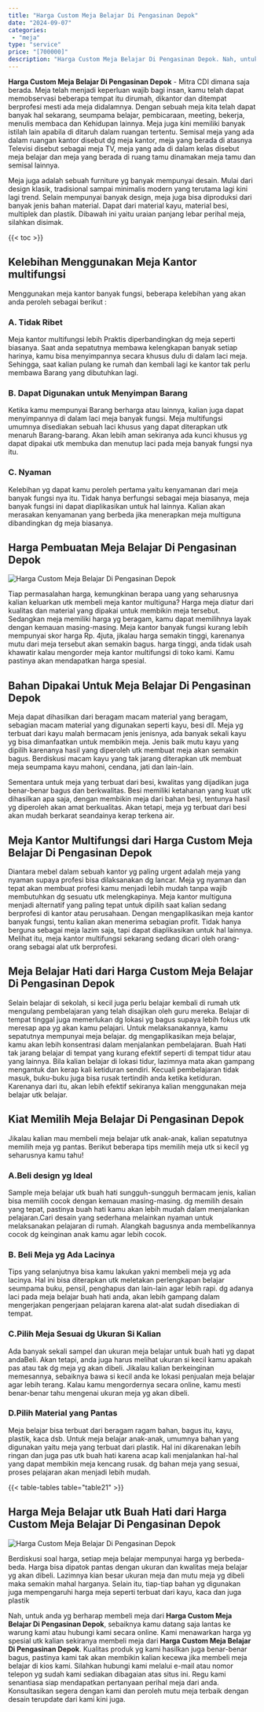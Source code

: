 ```yaml
---
title: "Harga Custom Meja Belajar Di Pengasinan Depok"
date: "2024-09-07"
categories:
 - "meja"
type: "service"
price: "[700000]"
description: "Harga Custom Meja Belajar Di Pengasinan Depok. Nah, untuk anda yg berharap membeli meja dari **Harga Custom Meja Belajar Di Pengasinan Depok**, sebaiknya kam..."
---
```


**Harga Custom Meja Belajar Di Pengasinan Depok** - Mitra CDI dimana saja berada. Meja telah menjadi keperluan wajib bagi insan, kamu telah dapat memobservasi beberapa tempat itu dirumah, dikantor dan ditempat berprofesi mesti ada meja didalamnya. Dengan sebuah meja kita telah dapat banyak hal sekarang, seumpama belajar, pembicaraan, meeting, bekerja, menulis membaca dan Kehidupan lainnya. Meja juga kini memiliki banyak istilah lain apabila di ditaruh dalam ruangan tertentu. Semisal meja yang ada dalam ruangan kantor disebut dg meja kantor, meja yang berada di atasnya Televisi disebut sebagai meja TV, meja yang ada di dalam kelas disebut meja belajar dan meja yang berada di ruang tamu dinamakan meja tamu dan semisal lainnya.

Meja juga adalah sebuah furniture yg banyak mempunyai desain. Mulai dari design klasik, tradisional sampai minimalis modern yang terutama lagi kini lagi trend. Selain mempunyai banyak design, meja juga bisa diproduksi dari banyak jenis bahan material. Dapat dari material kayu, material besi, multiplek dan plastik. Dibawah ini yaitu uraian panjang lebar perihal meja, silahkan disimak.

{{< toc >}}

## Kelebihan Menggunakan Meja Kantor multifungsi

Menggunakan meja kantor banyak fungsi, beberapa kelebihan yang akan anda peroleh sebagai berikut :

### A. Tidak Ribet

Meja kantor multifungsi lebih Praktis diperbandingkan dg meja seperti biasanya. Saat anda sepatutnya membawa kelengkapan banyak setiap harinya, kamu bisa menyimpannya secara khusus dulu di dalam laci meja. Sehingga, saat kalian pulang ke rumah dan kembali lagi ke kantor tak perlu membawa Barang yang dibutuhkan lagi.

### B. Dapat Digunakan untuk Menyimpan Barang

Ketika kamu mempunyai Barang berharga atau lainnya, kalian juga dapat menyimpannya di dalam laci meja banyak fungsi. Meja multifungsi umumnya disediakan sebuah laci khusus yang dapat diterapkan utk menaruh Barang-barang. Akan lebih aman sekiranya ada kunci khusus yg dapat dipakai utk membuka dan menutup laci pada meja banyak fungsi nya itu.

### C. Nyaman

Kelebihan yg dapat kamu peroleh pertama yaitu kenyamanan dari meja banyak fungsi nya itu. Tidak hanya berfungsi sebagai meja biasanya, meja banyak fungsi ini dapat diaplikasikan untuk hal lainnya. Kalian akan merasakan kenyamanan yang berbeda jika menerapkan meja multiguna dibandingkan dg meja biasanya.

## Harga Pembuatan Meja Belajar Di Pengasinan Depok

![Harga Custom Meja Belajar Di Pengasinan Depok](/images/meja/meja-dewasa-020.jpg)

Tiap permasalahan harga, kemungkinan berapa uang yang seharusnya kalian keluarkan utk membeli meja kantor multiguna? Harga meja diatur dari kualitas dan material yang dipakai untuk membikin meja tersebut. Sedangkan meja memiliki harga yg beragam, kamu dapat memilihnya layak dengan kemauan masing-masing. Meja kantor banyak fungsi kurang lebih mempunyai skor harga Rp. 4juta, jikalau harga semakin tinggi, karenanya mutu dari meja tersebut akan semakin bagus. harga tinggi, anda tidak usah khawatir kalau mengorder meja kantor multifungsi di toko kami. Kamu pastinya akan mendapatkan harga spesial.

## Bahan Dipakai Untuk Meja Belajar Di Pengasinan Depok

Meja dapat dihasilkan dari beragam macam material yang beragam, sebagian macam material yang digunakan seperti kayu, besi dll. Meja yg terbuat dari kayu malah bermacam jenis jenisnya, ada banyak sekali kayu yg bisa dimanfaatkan untuk membikin meja. Jenis baik mutu kayu yang dipilih karenanya hasil yang diperoleh utk membuat meja akan semakin bagus. Berdiskusi macam kayu yang tak jarang diterapkan utk membuat meja seumpama kayu mahoni, cendana, jati dan lain-lain.

Sementara untuk meja yang terbuat dari besi, kwalitas yang dijadikan juga benar-benar bagus dan berkwalitas. Besi memiliki ketahanan yang kuat utk dihasilkan apa saja, dengan membikin meja dari bahan besi, tentunya hasil yg diperoleh akan amat berkualitas. Akan tetapi, meja yg terbuat dari besi akan mudah berkarat seandainya kerap terkena air.

## Meja Kantor Multifungsi dari Harga Custom Meja Belajar Di Pengasinan Depok

Diantara mebel dalam sebuah kantor yg paling urgent adalah meja yang nyaman supaya profesi bisa dilaksanakan dg lancar. Meja yg nyaman dan tepat akan membuat profesi kamu menjadi lebih mudah tanpa wajib membutuhkan dg sesuatu utk melengkapinya. Meja kantor multiguna menjadi alternatif yang paling tepat untuk dipilih saat kalian sedang berprofesi di kantor atau perusahaan. Dengan mengaplikasikan meja kantor banyak fungsi, tentu kalian akan menerima sebagian profit. Tidak hanya berguna sebagai meja lazim saja, tapi dapat diaplikasikan untuk hal lainnya. Melihat itu, meja kantor multifungsi sekarang sedang dicari oleh orang-orang sebagai alat utk berprofesi.

## Meja Belajar Hati dari Harga Custom Meja Belajar Di Pengasinan Depok

Selain belajar di sekolah, si kecil juga perlu belajar kembali di rumah utk mengulang pembelajaran yang telah disajikan oleh guru mereka. Belajar di tempat tinggal juga memerlukan dg lokasi yg bagus supaya lebih fokus utk meresap apa yg akan kamu pelajari. Untuk melaksanakannya, kamu sepatutnya mempunyai meja belajar. dg mengaplikasikan meja belajar, kamu akan lebih konsentrasi dalam menjalankan pembelajaran. Buah Hati tak jarang belajar di tempat yang kurang efektif seperti di tempat tidur atau yang lainnya. Bila kalian belajar di lokasi tidur, lazimnya mata akan gampang mengantuk dan kerap kali ketiduran sendiri. Kecuali pembelajaran tidak masuk, buku-buku juga bisa rusak tertindih anda ketika ketiduran. Karenanya dari itu, akan lebih efektif sekiranya kalian menggunakan meja belajar utk belajar.

## Kiat Memilih Meja Belajar Di Pengasinan Depok

Jikalau kalian mau membeli meja belajar utk anak-anak, kalian sepatutnya memilih meja yg pantas. Berikut beberapa tips memilih meja utk si kecil yg seharusnya kamu tahu!

### A.Beli design yg Ideal

Sample meja belajar utk buah hati sungguh-sungguh bermacam jenis, kalian bisa memilih cocok dengan kemauan masing-masing. dg memilih desain yang tepat, pastinya buah hati kamu akan lebih mudah dalam menjalankan pelajaran.Cari desain yang sederhana melainkan nyaman untuk melaksanakan pelajaran di rumah. Alangkah bagusnya anda membelikannya cocok dg keinginan anak kamu agar lebih cocok.

### B. Beli Meja yg Ada Lacinya

Tips yang selanjutnya bisa kamu lakukan yakni membeli meja yg ada lacinya. Hal ini bisa diterapkan utk meletakan perlengkapan belajar seumpama buku, pensil, penghapus dan lain-lain agar lebih rapi. dg adanya laci pada meja belajar buah hati anda, akan lebih gampang dalam mengerjakan pengerjaan pelajaran karena alat-alat sudah disediakan di tempat.

### C.Pilih Meja Sesuai dg Ukuran Si Kalian

Ada banyak sekali sampel dan ukuran meja belajar untuk buah hati yg dapat andaBeli. Akan tetapi, anda juga harus melihat ukuran si kecil kamu apakah pas atau tak dg meja yg akan dibeli. Jikalau kalian berkeinginan memesannya, sebaiknya bawa si kecil anda ke lokasi penjualan meja belajar agar lebih terang. Kalau kamu mengordernya secara online, kamu mesti benar-benar tahu mengenai ukuran meja yg akan dibeli.

### D.Pilih Material yang Pantas

Meja belajar bisa terbuat dari beragam ragam bahan, bagus itu, kayu, plastik, kaca dsb. Untuk meja belajar anak-anak, umumnya bahan yang digunakan yaitu meja yang terbuat dari plastik. Hal ini dikarenakan lebih ringan dan juga pas utk buah hati karena acap kali menjalankan hal-hal yang dapat membikin meja kencang rusak. dg bahan meja yang sesuai, proses pelajaran akan menjadi lebih mudah.

{{< table-tables table="table21" >}}

## Harga Meja Belajar utk Buah Hati dari Harga Custom Meja Belajar Di Pengasinan Depok

![Harga Custom Meja Belajar Di Pengasinan Depok](/images/meja/meja-anak-013.jpg)

Berdiskusi soal harga, setiap meja belajar mempunyai harga yg berbeda-beda. Harga bisa dipatok pantas dengan ukuran dan kwalitas meja belajar yg akan dibeli. Lazimnya kian besar ukuran meja dan mutu meja yg dibeli maka semakin mahal harganya. Selain itu, tiap-tiap bahan yg digunakan juga mempengaruhi harga meja seperti terbuat dari kayu, kaca dan juga plastik

Nah, untuk anda yg berharap membeli meja dari **Harga Custom Meja Belajar Di Pengasinan Depok**, sebaiknya kamu datang saja lantas ke warung kami atau hubungi kami secara online. Kami menawarkan harga yg spesial utk kalian sekiranya membeli meja dari **Harga Custom Meja Belajar Di Pengasinan Depok**. Kualitas produk yg kami hasilkan juga benar-benar bagus, pastinya kami tak akan membikin kalian kecewa jika membeli meja belajar di kios kami. Silahkan hubungi kami melalui e-mail atau nomor telepon yg sudah kami sediakan dibagaian atas situs ini. Regu kami senantiasa siap mendapatkan pertanyaan perihal meja dari anda. Konsultasikan segera dengan kami dan peroleh mutu meja terbaik dengan desain terupdate dari kami kini juga.
